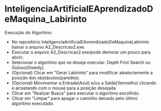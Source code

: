 # InteligenciaArtificialEAprendizadoDeMaquina_Labirinto

Execução do Algoritmo:
- No repositório InteligenciaArtificialEAorendizadoDeMaquinaLabirinto baixar o arquivo A2_Descricao2.exe.
- Executar o arquivo A2_Descricao2.exe(pode demorar um pouco para abrir).
- Selecionar o algoritmo que se deseja executar: Depth First Search ou Guloso(Greedy).
- (Opcional) Clicar em "Gerar Labirinto" para modificar aleatoriamente a posição dos obstáculos(paredes).
- (Opcional) Movimentar a Entrada(Azul) e/ou a Saída(Vermelho) clicando e arrastando com o mouse para a posição desejada.
- Clicar em "Realizar Busca" para executar o algoritmo escolhido.
- Clicar em "Limpar" para apagar o caminho deixado pelo último algoritmo executado.
